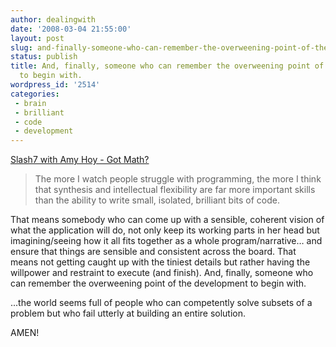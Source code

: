 ```yaml
---
author: dealingwith
date: '2008-03-04 21:55:00'
layout: post
slug: and-finally-someone-who-can-remember-the-overweening-point-of-the-development-to-begin-with
status: publish
title: And, finally, someone who can remember the overweening point of the development
  to begin with.
wordpress_id: '2514'
categories:
 - brain
 - brilliant
 - code
 - development
---
```


[Slash7 with Amy Hoy - Got Math?][1]

> The more I watch people struggle with programming, the more I think that
synthesis and intellectual flexibility are far more important skills than the
ability to write small, isolated, brilliant bits of code.

That means somebody who can come up with a sensible, coherent vision of what
the application will do, not only keep its working parts in her head but
imagining/seeing how it all fits together as a whole program/narrative… and
ensure that things are sensible and consistent across the board. That means
not getting caught up with the tiniest details but rather having the willpower
and restraint to execute (and finish). And, finally, someone who can remember
the overweening point of the development to begin with.

...the world seems full of people who can competently solve subsets of a
problem but who fail utterly at building an entire solution.

AMEN!

   [1]: http://www.slash7.com/articles/2008/1/2/got-math

